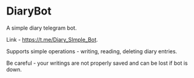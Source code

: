 # DiaryBot
A simple diary telegram bot.

Link - https://t.me/Diary_SImple_Bot.

Supports simple operations - writing, reading, deleting diary entries.

Be careful - your writings are not properly saved and can be lost if bot is down.
